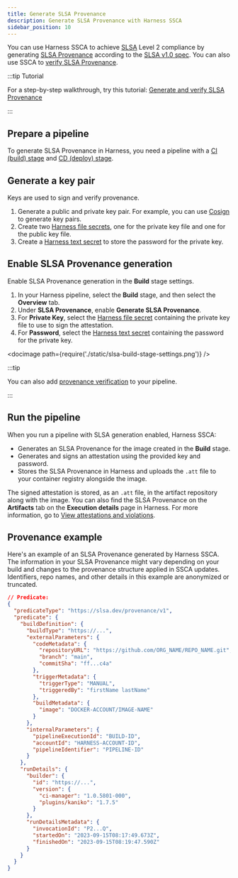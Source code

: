 ```yaml
---
title: Generate SLSA Provenance
description: Generate SLSA Provenance with Harness SSCA
sidebar_position: 10
---
```


You can use Harness SSCA to achieve [SLSA](https://slsa.dev/) Level 2 compliance by generating [SLSA Provenance](https://slsa.dev/spec/v1.0/provenance) according to the [SLSA v1.0 spec](https://slsa.dev/). You can also use SSCA to [verify SLSA Provenance](./verify-slsa.md).

:::tip Tutorial

For a step-by-step walkthrough, try this tutorial: [Generate and verify SLSA Provenance](/tutorials/secure-supply-chain/generate-slsa)

:::

## Prepare a pipeline

To generate SLSA Provenance in Harness, you need a pipeline with a [CI (build) stage](/docs/continuous-integration/use-ci/prep-ci-pipeline-components) and [CD (deploy) stage](/docs/continuous-delivery/get-started/key-concepts#stage).

## Generate a key pair

Keys are used to sign and verify provenance.

1. Generate a public and private key pair. For example, you can use [Cosign](https://docs.sigstore.dev/key_management/signing_with_self-managed_keys/) to generate key pairs.
2. Create two [Harness file secrets](/docs/platform/secrets/add-file-secrets), one for the private key file and one for the public key file.
3. Create a [Harness text secret](/docs/platform/Secrets/add-use-text-secrets) to store the password for the private key.

## Enable SLSA Provenance generation

Enable SLSA Provenance generation in the **Build** stage settings.

1. In your Harness pipeline, select the **Build** stage, and then select the **Overview** tab.
2. Under **SLSA Provenance**, enable **Generate SLSA Provenance**.
3. For **Private Key**, select the [Harness file secret](/docs/platform/secrets/add-file-secrets) containing the private key file to use to sign the attestation.
4. For **Password**, select the [Harness text secret](/docs/platform/Secrets/add-use-text-secrets) containing the password for the private key.

<!-- ![](./static/slsa-build-stage-settings.png) -->

<docimage path={require('./static/slsa-build-stage-settings.png')} />

:::tip

You can also add [provenance verification](./verify-slsa.md) to your pipeline.

:::

## Run the pipeline

When you run a pipeline with SLSA generation enabled, Harness SSCA:

* Generates an SLSA Provenance for the image created in the **Build** stage.
* Generates and signs an attestation using the provided key and password.
* Stores the SLSA Provenance in Harness and uploads the `.att` file to your container registry alongside the image.

The signed attestation is stored, as an `.att` file, in the artifact repository along with the image. You can also find the SLSA Provenance on the **Artifacts** tab on the **Execution details** page in Harness. For more information, go to [View attestations and violations](../ssca-view-results.md).

## Provenance example

Here's an example of an SLSA Provenance generated by Harness SSCA. The information in your SLSA Provenance might vary depending on your build and changes to the provenance structure applied in SSCA updates. Identifiers, repo names, and other details in this example are anonymized or truncated.

```json
// Predicate:
{
  "predicateType": "https://slsa.dev/provenance/v1",
  "predicate": {
    "buildDefinition": {
      "buildType": "https://...",
      "externalParameters": {
        "codeMetadata": {
          "repositoryURL": "https://github.com/ORG_NAME/REPO_NAME.git",
          "branch": "main",
          "commitSha": "ff...c4a"
        },
        "triggerMetadata": {
          "triggerType": "MANUAL",
          "triggeredBy": "firstName lastName"
        },
        "buildMetadata": {
          "image": "DOCKER-ACCOUNT/IMAGE-NAME"
        }
      },
      "internalParameters": {
        "pipelineExecutionId": "BUILD-ID",
        "accountId": "HARNESS-ACCOUNT-ID",
        "pipelineIdentifier": "PIPELINE-ID"
      }
    },
    "runDetails": {
      "builder": {
        "id": "https://...",
        "version": {
          "ci-manager": "1.0.5801-000",
          "plugins/kaniko": "1.7.5"
        }
      },
      "runDetailsMetadata": {
        "invocationId": "P2...Q",
        "startedOn": "2023-09-15T08:17:49.673Z",
        "finishedOn": "2023-09-15T08:19:47.590Z"
      }
    }
  }
}
```
